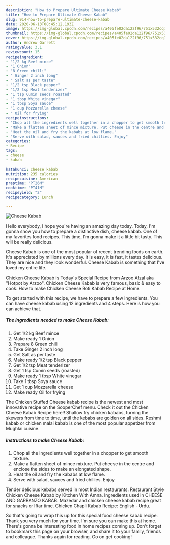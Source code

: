 ```yaml
---
description: "How to Prepare Ultimate Cheese Kabab"
title: "How to Prepare Ultimate Cheese Kabab"
slug: 914-how-to-prepare-ultimate-cheese-kabab
date: 2020-06-13T08:45:12.193Z
image: https://img-global.cpcdn.com/recipes/a405fe02da122f96/751x532cq70/cheese-kabab-recipe-main-photo.jpg
thumbnail: https://img-global.cpcdn.com/recipes/a405fe02da122f96/751x532cq70/cheese-kabab-recipe-main-photo.jpg
cover: https://img-global.cpcdn.com/recipes/a405fe02da122f96/751x532cq70/cheese-kabab-recipe-main-photo.jpg
author: Andrew Garrett
ratingvalue: 3.1
reviewcount: 15
recipeingredient:
- "1/2 kg Beef mince"
- "1 Onion"
- "8 Green chilli"
- " Ginger 2 inch long"
- " Salt as per taste"
- "1/2 tsp Black pepper"
- "1/2 tsp Meat tenderizer"
- "1 tsp Cumin seeds roasted"
- "1 tbsp White vinegar"
- "1 tbsp Soya sauce"
- "1 cup Mozzarella cheese"
- " Oil for frying"
recipeinstructions:
- "Chop all the ingredients well together in a chopper to get smooth texture."
- "Make a flatten sheet of mince mixture. Put cheese in the centre and enclose the sides to make an elongated shape."
- "Heat the oil and fry the kababs at low flame."
- "Serve with salad, sauces and fried chillies. Enjoy"
categories:
- Recipe
tags:
- cheese
- kabab

katakunci: cheese kabab 
nutrition: 235 calories
recipecuisine: American
preptime: "PT26M"
cooktime: "PT41M"
recipeyield: "2"
recipecategory: Lunch

---
```



![Cheese Kabab](https://img-global.cpcdn.com/recipes/a405fe02da122f96/751x532cq70/cheese-kabab-recipe-main-photo.jpg)

Hello everybody, I hope you're having an amazing day today. Today, I'm gonna show you how to prepare a distinctive dish, cheese kabab. One of my favorites food recipes. This time, I'm gonna make it a little bit tasty. This will be really delicious.

Cheese Kabab is one of the most popular of recent trending foods on earth. It's appreciated by millions every day. It is easy, it is fast, it tastes delicious. They are nice and they look wonderful. Cheese Kabab is something that I've loved my entire life.

Chicken Cheese Kabab is Today&#39;s Special Recipe from Arzoo Afzal aka &#34;Hotpot by Arzoo&#34;. Chicken Cheese Kabab is very famous, basic &amp; easy to cook. How to make Chicken Cheese Boti Kabab Recipe at Home.


To get started with this recipe, we have to prepare a few ingredients. You can have cheese kabab using 12 ingredients and 4 steps. Here is how you can achieve that.

<!--inarticleads1-->

##### The ingredients needed to make Cheese Kabab:

1. Get 1/2 kg Beef mince
1. Make ready 1 Onion
1. Prepare 8 Green chilli
1. Take  Ginger 2 inch long
1. Get  Salt as per taste
1. Make ready 1/2 tsp Black pepper
1. Get 1/2 tsp Meat tenderizer
1. Get 1 tsp Cumin seeds (roasted)
1. Make ready 1 tbsp White vinegar
1. Take 1 tbsp Soya sauce
1. Get 1 cup Mozzarella cheese
1. Make ready  Oil for frying


The Chicken Stuffed Cheese kabab recipe is the newest and most innovative recipe on the SooperChef menu. Check it out the Chicken Cheese Kabab Recipe here!! Shallow fry chicken kababs, turning the skewers from time to time, until the kebabs are golden on all sides. Reshmi kabab or chicken malai kabab is one of the most popular appetizer from Mughlai cuisine. 

<!--inarticleads2-->

##### Instructions to make Cheese Kabab:

1. Chop all the ingredients well together in a chopper to get smooth texture.
1. Make a flatten sheet of mince mixture. Put cheese in the centre and enclose the sides to make an elongated shape.
1. Heat the oil and fry the kababs at low flame.
1. Serve with salad, sauces and fried chillies. Enjoy


Tender delicious kebabs served in most Indian restaurants. Restaurant Style Chicken Cheese Kabab by Kitchen With Amna. Ingredients used in CHEESE AND GARBANZO KABAB. Mazedar and chicken cheese kabab recipe great for snacks or Iftar time. Chicken Chapli Kabab Recipe: English - Urdu. 

So that's going to wrap this up for this special food cheese kabab recipe. Thank you very much for your time. I'm sure you can make this at home. There's gonna be interesting food in home recipes coming up. Don't forget to bookmark this page on your browser, and share it to your family, friends and colleague. Thanks again for reading. Go on get cooking!
